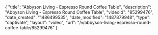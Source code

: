 {
    "title": "Abbyson Living - Espresso Round Coffee Table",
    "description": "Abbyson Living - Espresso Round Coffee Table",
    "videoid": "85299476",
    "date_created": "1486499535",
    "date_modified": "1487879948",
    "type": "captivate",
    "layout": "video",
    "url": "\/v\/abbyson-living-espresso-round-coffee-table\/85299476"
}